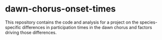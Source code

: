 # dawn-chorus-onset-times
This repository contains the code and analysis for a project on the species-specific differences in participation times in the dawn chorus and factors driving those differences.
